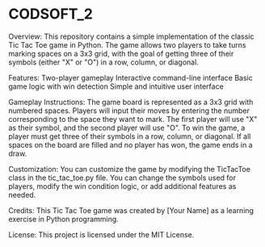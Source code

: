 # CODSOFT_2

Overview:
This repository contains a simple implementation of the classic Tic Tac Toe game in Python. The game allows two players to take turns marking spaces on a 3x3 grid, with the goal of getting three of their symbols (either "X" or "O") in a row, column, or diagonal.

Features:
Two-player gameplay
Interactive command-line interface
Basic game logic with win detection
Simple and intuitive user interface

Gameplay Instructions:
The game board is represented as a 3x3 grid with numbered spaces. Players will input their moves by entering the number corresponding to the space they want to mark.
The first player will use "X" as their symbol, and the second player will use "O".
To win the game, a player must get three of their symbols in a row, column, or diagonal.
If all spaces on the board are filled and no player has won, the game ends in a draw.

Customization:
You can customize the game by modifying the TicTacToe class in the tic_tac_toe.py file. You can change the symbols used for players, modify the win condition logic, or add additional features as needed.

Credits:
This Tic Tac Toe game was created by [Your Name] as a learning exercise in Python programming.

License:
This project is licensed under the MIT License.
